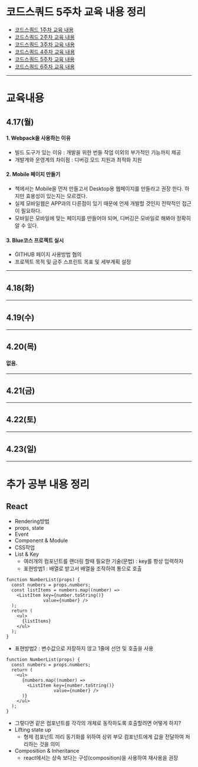 # 코드스쿼드 5주차 교육 내용 정리 
  - [코드스쿼드 1주차 교육 내용](https://github.com/breakstorm/codesquad-blue/tree/master/week1-class/README.MD)
  - [코드스쿼드 2주차 교육 내용](https://github.com/breakstorm/codesquad-blue/tree/master/week2-class/README.MD)
  - [코드스쿼드 3주차 교육 내용](https://github.com/breakstorm/codesquad-blue/tree/master/week3-class/README.MD)
  - [코드스쿼드 4주차 교육 내용](https://github.com/breakstorm/codesquad-blue/tree/master/week4-class/README.MD)
  - [코드스쿼드 5주차 교육 내용](https://github.com/breakstorm/codesquad-blue/tree/master/week5-class/README.MD)
  - [코드스쿼드 6주차 교육 내용](https://github.com/breakstorm/codesquad-blue/tree/master/week6-class/README.MD)

---

# 교육내용 
## 4.17(월)
#### 1. Webpack을 사용하는 이유
- 빌드 도구가 있는 이유 : 개발을 위한 번들 작업 이외의 부가적인 기능까지 제공
- 개발계와 운영계의 차이점 : 디버깅 모드 지원과 최적화 지원

#### 2. Mobile 페이지 만들기
- 책에서는 Mobile을 먼저 만들고서 Desktop용 웹페이지를 만들라고 권장 한다. 하지만 효용성이 있는지는 모르겠다. 
- 실제 모바일웹은 APP과의 다른점이 있기 때문에 언제 개발할 것인지 전략적인 접근이 필요하다. 
- 모바일은 모바일에 맞는 페이지를 만들어야 되며, 디버깅은 모바일로 해봐야 정확히 알 수 있다.

#### 3. Blue코스 프로젝트 실시 
- GITHUB 페이지 사용방법 협의
- 프로젝트 목적 및 금주 스프린트 목표 및 세부계획 설정 

---
 
## 4.18(화)
#### 

---

## 4.19(수)
####  


---

## 4.20(목)
#### 없음.


---

## 4.21(금)

---

## 4.22(토)
####  


---

## 4.23(일)
#### 
   
---

# 추가 공부 내용 정리  
## React 
- Rendering방법
- props, state
- Event
- Component & Module
- CSS작업
- List & Key
  - 여러개의 컴포넌트를 랜더링 할때 필요한 기술(문법) : key를 항상 입력하자
  - 표현방법1 : 배열로 받고서 배열을 조작하여 통으로 호출 
```
function NumberList(props) {
  const numbers = props.numbers;
  const listItems = numbers.map((number) =>
    <ListItem key={number.toString()}
              value={number} />
  );
  return (
    <ul>
      {listItems}
    </ul>
  );
}
```
  - 표현방법2 : 변수값으로 저장하지 않고 1줄에 선언 및 호출을 사용
```
function NumberList(props) {
  const numbers = props.numbers;
  return (
    <ul>
      {numbers.map((number) =>
        <ListItem key={number.toString()}
                  value={number} />
      )}
    </ul>
  );
}
```
  - 그렇다면 같은 컴포넌트를 각각의 개체로 동작하도록 호출할려면 어떻게 하지?
- Lifting state up
  + 형제 컴포넌트 끼리 동기화를 위하여 상위 부모 컴포넌트에게 값을 전달하여 처리하는 것을 의미 
- Composition & Inheritance 
  + react에서는 상속 보다는 구성(composition)을 사용하여 재사용을 권장
